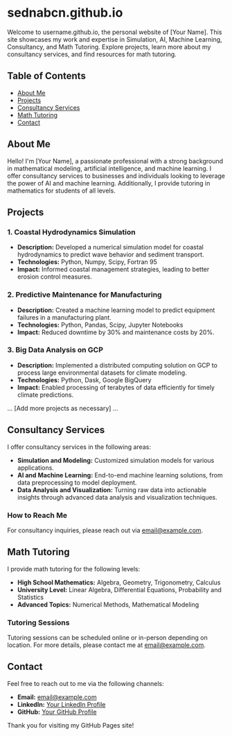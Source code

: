 # sednabcn.github.io
 Welcome to username.github.io, the personal website of [Your Name]. This site showcases my work and expertise in Simulation, AI, Machine Learning, Consultancy, and Math Tutoring. Explore projects, learn more about my consultancy services, and find resources for math tutoring.

## Table of Contents

- [About Me](#about-me)
- [Projects](#projects)
- [Consultancy Services](#consultancy-services)
- [Math Tutoring](#math-tutoring)
- [Contact](#contact)

## About Me

Hello! I'm [Your Name], a passionate professional with a strong background in mathematical modeling, artificial intelligence, and machine learning. I offer consultancy services to businesses and individuals looking to leverage the power of AI and machine learning. Additionally, I provide tutoring in mathematics for students of all levels.

## Projects

### 1. Coastal Hydrodynamics Simulation
- **Description:** Developed a numerical simulation model for coastal hydrodynamics to predict wave behavior and sediment transport.
- **Technologies:** Python, Numpy, Scipy, Fortran 95
- **Impact:** Informed coastal management strategies, leading to better erosion control measures.

### 2. Predictive Maintenance for Manufacturing
- **Description:** Created a machine learning model to predict equipment failures in a manufacturing plant.
- **Technologies:** Python, Pandas, Scipy, Jupyter Notebooks
- **Impact:** Reduced downtime by 30% and maintenance costs by 20%.

### 3. Big Data Analysis on GCP
- **Description:** Implemented a distributed computing solution on GCP to process large environmental datasets for climate modeling.
- **Technologies:** Python, Dask, Google BigQuery
- **Impact:** Enabled processing of terabytes of data efficiently for timely climate predictions.

... [Add more projects as necessary] ...

## Consultancy Services

I offer consultancy services in the following areas:
- **Simulation and Modeling:** Customized simulation models for various applications.
- **AI and Machine Learning:** End-to-end machine learning solutions, from data preprocessing to model deployment.
- **Data Analysis and Visualization:** Turning raw data into actionable insights through advanced data analysis and visualization techniques.

### How to Reach Me

For consultancy inquiries, please reach out via [email@example.com](mailto:email@example.com).

## Math Tutoring

I provide math tutoring for the following levels:
- **High School Mathematics:** Algebra, Geometry, Trigonometry, Calculus
- **University Level:** Linear Algebra, Differential Equations, Probability and Statistics
- **Advanced Topics:** Numerical Methods, Mathematical Modeling

### Tutoring Sessions

Tutoring sessions can be scheduled online or in-person depending on location. For more details, please contact me at [email@example.com](mailto:email@example.com).

## Contact

Feel free to reach out to me via the following channels:
- **Email:** [email@example.com](mailto:email@example.com)
- **LinkedIn:** [Your LinkedIn Profile](https://www.linkedin.com/in/yourprofile)
- **GitHub:** [Your GitHub Profile](https://github.com/username)

Thank you for visiting my GitHub Pages site!
